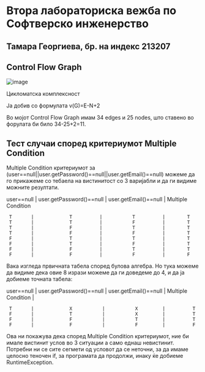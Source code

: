 # Втора лабораториска вежба по Софтверско инженерство

Тамара Георгиева, бр. на индекс 213207
----

Control Flow Graph
-----------------------

![image](https://github.com/TamaraGeorgieva/SI_2023_lab2_213207/assets/128751939/122889d2-a79b-479f-b77c-ff7a3519ba3d)

Цикломатска комплексност

Ја добив со формулата v(G)=E-N+2

Во мојот Сontrol Flow Graph имам 34 edges и 25 nodes, што ставено во форулата би било 34-25+2=11.


Тест случаи според критериумот Multiple Condition
---------------------------------------------------------
Multiple Condition критериумот за (user==null||user.getPassword()==null||user.getEmail()==null) можеме да го прикажеме со тебаела на вистинитост со 3 варијабли и да ги видиме можните резултати.

user==null | user.getPassword()==null | user.getEmail()==null | Multiple Condition 

     T       |             T          |           T          |        T           
     T       |             T          |           F          |        T           
     T       |             F          |           T          |        T           
     T       |             F          |           F          |        T           
     F       |             T          |           T          |        T           
     F       |             T          |           F          |        T           
     F       |             F          |           T          |        T           
     F       |             F          |           F          |        F   
     
Вака изгледа првичната табела според булова алгебра.
Но тука можеме да видиме дека овие 8 изрази можеме да ги доведеме до 4, и да ја добиеме точната табела:

user==null | user.getPassword()==null | user.getEmail()==null | Multiple Condition |

     T       |             X           |           X         |          T           
     F       |             T           |           X         |          T                    
     F       |             F           |           T         |          T           
     F       |             F           |           F         |          F          
   
Ова ни покажува дека според Multiple Condition критериумот, ние би имале вистинит услов во 3 ситуации а само еднаш невистинит. Потребни ни се сите сегмети од условот да се неточни, за да имаме целосно теночен if, за програмата да продолжи, инаку ќе добиеме  RuntimeException.
